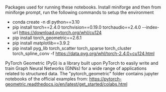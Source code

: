 Packages used for running these notebooks. Install miniforge and then from miniforge prompt, run the following commands to setup the environment

- conda create -n dl python==3.10
- pip install torch==2.4.0 torchvision==0.19.0 torchaudio==2.4.0 --index-url https://download.pytorch.org/whl/cu124
- pip install torch_geometric==2.6.1
- pip install matplotlib==3.9.2
- pip install pyg_lib torch_scatter torch_sparse torch_cluster torch_spline_conv -f https://data.pyg.org/whl/torch-2.4.0+cu124.html

PyTorch Geometric (PyG) is a library built upon  PyTorch to easily write and train Graph Neural Networks (GNNs) for a wide range of applications related to structured data. The "pytorch_geometric" folder contains jupyter notebooks of the official examples from: https://pytorch-geometric.readthedocs.io/en/latest/get_started/colabs.html
